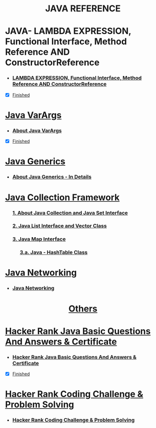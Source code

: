 <h1 align="Center">JAVA REFERENCE </h1>

<h1>JAVA- LAMBDA EXPRESSION, Functional Interface, Method Reference AND ConstructorReference</h1>
<ul>
<h3> <li><a href="https://github.com/AvinandanBose/Java-LambdaExpression_FunctionalInterface_MethodReferences_AND_ConstructorReference">   LAMBDA EXPRESSION, Functional Interface, Method Reference AND ConstructorReference </li></h3> 
</ul>

- [x] Finished

<h1>Java VarArgs</h1>

<ul>
<h3> <li><a href="https://github.com/AvinandanBose/Java_VarArgs">  About Java VarArgs </li></h3>
</ul>

- [x] Finished

<h1>Java Generics</h1>
<ul>
<h3> <li><a href="https://github.com/AvinandanBose/JavaGeneric">  About Java Generics - In Details</li></h3>
</ul>



<h1>Java Collection Framework</h1>
<ul>
<h3> <a href="https://github.com/AvinandanBose/Java-Collection-Framework-and-Java-Set"> 1. About Java Collection  and Java Set Interface </h3>
<h3> <a href="https://github.com/AvinandanBose/JavaCollection_List_Vector"> 2.  Java List Interface and Vector Class  </h3>
<h3> <a href="https://github.com/AvinandanBose/Java-Collections-Map"> 3.  Java Map Interface  </h3>
<ul>
<h3> <a href="https://github.com/AvinandanBose/Java-Collections-HashTable"> 3.a.  Java - HashTable Class  </h3>
</ul>


</ul>

<h1>Java Networking</h1>

<ul>

<h3><li> <a href="https://github.com/AvinandanBose/JavaNetworking"> Java Networking </li></h3>
</ul>


<h1 align ="Center">Others</h1>

<h1> Hacker Rank Java Basic Questions And Answers & Certificate</h1>
<ul>
<h3><li> <a href="https://github.com/AvinandanBose/HackerRank_JavaBasic_QNA"> Hacker Rank Java Basic Questions And Answers & Certificate</li></h3>

</ul>

- [x] Finished

<h1> Hacker Rank Coding Challenge & Problem Solving </h1>
<ul>
<h3><li> <a href="https://github.com/AvinandanBose/HackerRankBasicChallenge"> Hacker Rank Coding Challenge & Problem Solving</li></h3>

</ul>
